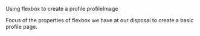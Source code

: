 Using flexbox to create a profile profileImage

Focus of the properties of flexbox we have at
our disposal to create a basic profile page.

